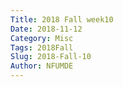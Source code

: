 ```yaml
---
Title: 2018 Fall week10
Date: 2018-11-12
Category: Misc
Tags: 2018Fall
Slug: 2018-Fall-10
Author: NFUMDE
---
```




